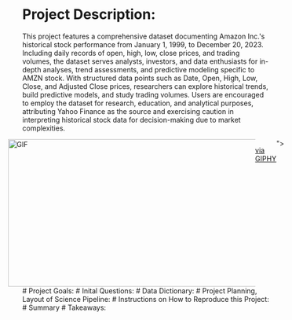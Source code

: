 # Project Description: 
This project features a comprehensive dataset documenting Amazon Inc.'s historical stock performance from January 1, 1999, to December 20, 2023. Including daily records of open, high, low, close prices, and trading volumes, the dataset serves analysts, investors, and data enthusiasts for in-depth analyses, trend assessments, and predictive modeling specific to AMZN stock. With structured data points such as Date, Open, High, Low, Close, and Adjusted Close prices, researchers can explore historical trends, build predictive models, and study trading volumes. Users are encouraged to employ the dataset for research, education, and analytical purposes, attributing Yahoo Finance as the source and exercising caution in interpreting historical stock data for decision-making due to market complexities.


<div style="display: flex; justify-content: center;">
    <img height="300" width="800" alt="GIF" src="<iframe src="https://giphy.com/embed/X8zEerXZaq3Rk5Vqy9" width="480" height="434" frameBorder="0" class="giphy-embed" allowFullScreen></iframe><p><a href="https://giphy.com/gifs/daskochrezept-under-construction-offline-X8zEerXZaq3Rk5Vqy9">via GIPHY</a></p>">
</div>
# Project Goals:
# Inital Questions:
# Data Dictionary:
# Project Planning, Layout of Science Pipeline:
# Instructions on How to Reproduce this Project:
# Summary
# Takeaways:
